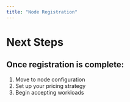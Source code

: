 ```yaml
---
title: "Node Registration"
---
```

 
# Next Steps

## Once registration is complete:

1. Move to node configuration
2. Set up your pricing strategy
3. Begin accepting workloads
